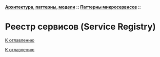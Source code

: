 **[Архитектура, паттерны, модели](../../README.md#patterns) ::** 
**[Паттерны микросервисов](../../README.md#patterns-microservices) ::**
# Реестр сервисов (Service Registry)

<!--

-->

[К оглавлению](../../README.md#patterns-microservices)



[К оглавлению](../../README.md#patterns-microservices)
